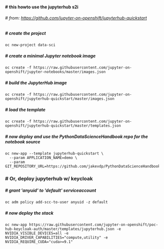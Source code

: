 ####  # this howto use the jupyterhub s2i
###### # from: https://github.com/jupyter-on-openshift/jupyterhub-quickstart
##### # create the project
```
oc new-project data-sci
```
##### # create a minimal Jupyter notebook image
```
oc create -f https://raw.githubusercontent.com/jupyter-on-openshift/jupyter-notebooks/master/images.json
```
##### # build the JupyterHub image
```
oc create -f https://raw.githubusercontent.com/jupyter-on-openshift/jupyterhub-quickstart/master/images.json
```
##### # load the template
```
oc create -f https://raw.githubusercontent.com/jupyter-on-openshift/jupyterhub-quickstart/master/templates.json
```
##### # now deploy and use the PythonDataScienceHandbook repo for the notebook source
```
oc new-app --template jupyterhub-quickstart \
  --param APPLICATION_NAME=demo \
  --param GIT_REPOSITORY_URL=https://github.com/jakevdp/PythonDataScienceHandbook
```
### # Or, deploy jupyterhub w/ keycloak
##### # grant 'anyuid' to 'default' serviceaccount
```
oc adm policy add-scc-to-user anyuid -z default
```
##### # now deploy the stack
```
oc new-app https://raw.githubusercontent.com/jupyter-on-openshift/poc-hub-keycloak-auth/master/templates/jupyterhub.json -e NVIDIA_VISIBLE_DEVICES=all -e NVIDIA_DRIVER_CAPABILITIES="compute,utility" -e NVIDIA_REQUIRE_CUDA="cuda>=9.1"
```

